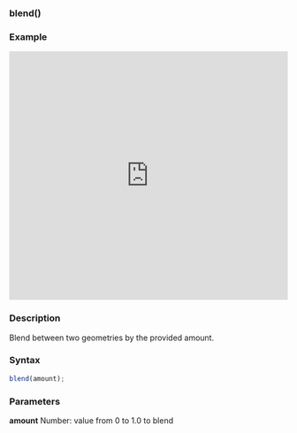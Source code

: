 ### blend()

### Example

<iframe width="100%" height="450px" src="https://shaderpark.com/sculpture/-LjgpxEPI9PfX_gmVr2e?example=true&embed=true" frameborder="0"></iframe>

### Description
Blend between two geometries by the provided amount.

### Syntax
```js
blend(amount);
```

### Parameters
**amount** Number: value from 0 to 1.0 to blend